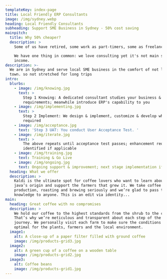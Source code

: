 ```yaml
---
templateKey: index-page
title: Local Friendly ERP Consultants
image: /img/sydney.webp
heading: Local Friendly Consultants
subheading: Support SME Business in Sydney - 50% cost saving
mainpitch:
  title: Why 50% cheaper?
  description: >
    Some of us have retired, some work as part-timers, some as freelancers...

    We have one thing in common: we love consulting yet it's not main source of
    income.
description: >-
  We are in Sydney and serve local SME business in the comfort of not leaving
  town. so not stretched for long trips
intro:
  blurbs:
    - image: /img/knowing.jpg
      text: >
        Step 1 Knowing: A dedicated consultant studies your business &
        requirements; meanwhile introduce ERP's capability to you
    - image: /img/implementing.jpg
      text: >
        Step 2 Implement: We design & implement, customize & develop when
        required
    - image: /img/acceptance.jpg
      text: 'Step 3 UAT: You conduct User Acceptance Test. '
    - image: /img/iterate.jpg
      text: >
        The above repeats until acceptance test passes; enhancement requirements
        identified if applicable
    - image: /img/training.jpg
      text: Training & Go Live
    - image: /img/ongoing.jpg
      text: Ongoing support & improvement; next stage implementation if applicable
  heading: What we offer
  description: >
    Kaldi is the ultimate spot for coffee lovers who want to learn about their
    java’s origin and support the farmers that grew it. We take coffee
    production, roasting and brewing seriously and we’re glad to pass that
    knowledge to anyone. This is an edit via identity...
main:
  heading: Great coffee with no compromises
  description: >
    We hold our coffee to the highest standards from the shrub to the cup.
    That’s why we’re meticulous and transparent about each step of the coffee’s
    journey. We personally visit each farm to make sure the conditions are
    optimal for the plants, farmers and the local environment.
  image1:
    alt: A close-up of a paper filter filled with ground coffee
    image: /img/products-grid3.jpg
  image2:
    alt: A green cup of a coffee on a wooden table
    image: /img/products-grid2.jpg
  image3:
    alt: Coffee beans
    image: /img/products-grid1.jpg
---
```


